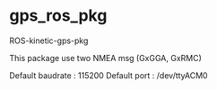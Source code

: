 # gps_ros_pkg
ROS-kinetic-gps-pkg

This package use two NMEA msg (GxGGA, GxRMC)

Default baudrate : 115200
Default port : /dev/ttyACM0
